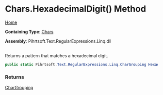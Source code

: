 # Chars\.HexadecimalDigit\(\) Method

[Home](../../../../../../README.md)

**Containing Type**: [Chars](../README.md)

**Assembly**: Pihrtsoft\.Text\.RegularExpressions\.Linq\.dll

\
Returns a pattern that matches a hexadecimal digit\.

```csharp
public static Pihrtsoft.Text.RegularExpressions.Linq.CharGrouping HexadecimalDigit()
```

### Returns

[CharGrouping](../../CharGrouping/README.md)


